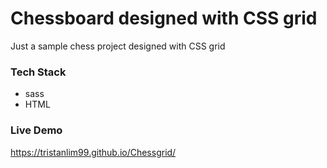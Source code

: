 # Chessboard designed with CSS grid
Just a sample chess project designed with CSS grid

### Tech Stack
- sass
- HTML

### Live Demo
https://tristanlim99.github.io/Chessgrid/
